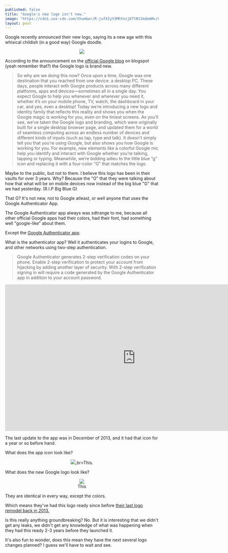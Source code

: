 ```yaml
---
published: false
title: "Google's new logo isn't new."
image: "https://cdn1.vox-cdn.com/thumbor/R-jufXIyY3MhYnzjKTtNt2mdemM=/0x0:2012x1341/800x536/cdn0.vox-cdn.com/uploads/chorus_image/image/47070706/google2.0.0.jpg"
layout: post
---
```


Google recently announced their new logo, saying its a new age with this whisical childish (in a good way) Google doodle. 

<center>
<img src="https://www.google.com/logos/doodles/2015/googles-new-logo-5078286822539264.2-hp.gif">
</center>

According to the announcement on the [official Google blog](http://googleblog.blogspot.com/2015/09/google-update.html) on blogspot (yeah remember that?) the Google logo is brand new. 

> So why are we doing this now? Once upon a time, Google was one destination that you reached from one device: a desktop PC. These days, people interact with Google products across many different platforms, apps and devices—sometimes all in a single day. You expect Google to help you whenever and wherever you need it, whether it’s on your mobile phone, TV, watch, the dashboard in your car, and yes, even a desktop! Today we’re introducing a new logo and identity family that reflects this reality and shows you when the Google magic is working for you, even on the tiniest screens. As you’ll see, we’ve taken the Google logo and branding, which were originally built for a single desktop browser page, and updated them for a world of seamless computing across an endless number of devices and different kinds of inputs (such as tap, type and talk). It doesn’t simply tell you that you’re using Google, but also shows you how Google is working for you. For example, new elements like a colorful Google mic help you identify and interact with Google whether you’re talking, tapping or typing. Meanwhile, we’re bidding adieu to the little blue “g” icon and replacing it with a four-color “G” that matches the logo. 

Maybe to the public, but not to them. I believe this logo has been in their vaults for over 3 years. Why? Because the "G" that they were talking about how that what will be on mobile devices now instead of the big blue "G" that we had yesterday. (R.I.P Big Blue G)

That G? It's not new, not to Google atleast, or well anyone that uses the Google Authenticator App.

The Google Authenticator app always was sdtrange to me, because all other official Google apps had their colors, had their font, had something well "google-like" about them. 

Except the [Google Authenticator app](https://play.google.com/store/apps/details?id=com.google.android.apps.authenticator2&hl=en). 

What is the authenticator app? Well it authenticates your logins to Google, and other networks using two-step authentication.

> Google Authenticator generates 2-step verification codes on your phone.
Enable 2-step verification to protect your account from hijacking by adding another layer of security. With 2-step verification signing in will require a code generated by the Google Authenticator app in addition to your account password.

<iframe width="853" height="480" src="https://www.youtube.com/embed/17rykTIX_HY" frameborder="0" allowfullscreen></iframe>

The last update to the app was in December of 2013, and it had that icon for a year or so before hand.

What does the app icon look like?

<center>
<img src="https://lh6.ggpht.com/SK6qynd5-RDcys_3anR6QLocnjY_o9ZbDMmKtTnrAiQ3zNuWVFbkE2N15IyNBGBUhdkH=w300">,br>This.
</center>

What does the new Google logo look like?

<center>
<img src="https://lh3.googleusercontent.com/LnGSfkz-36k9ecSnoJyFcWhcHEE2Y-7_Wf3yrzVbJrk=w207-h234-no"><br>This
</center>

They are identical in every way, except the colors. 

Which means they've had this logo ready since before [their last logo remodel back in 2013.](http://www.theverge.com/2013/9/9/4710634/redesigned-google-logo-found-in-chrome-for-android-beta)

Is this really anything groundbreaking? No. But it is interesting that we didn't get any leaks, we didn't get any knowledge of what was happening when they had this ready 2-3 years before they launched it. 

It's also fun to wonder, does this mean they have the next several logo changes planned? I guess we'll have to wait and see.